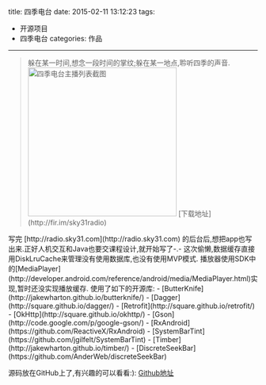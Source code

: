 title: 四季电台
date: 2015-02-11 13:12:23
tags: 
 - 开源项目
 - 四季电台
categories: 作品
---


<!-- HTML -->
<blockquote class="blockquote-center">
躲在某一时间,想念一段时间的掌纹;躲在某一地点,聆听四季的声音.
<img alt="四季电台主播列表截图" src="http://7u2rtn.com1.z0.glb.clouddn.com/device-2015-01-22-224820.png" width="300px" />
[下载地址](http://fir.im/sky31radio)

</blockquote>
<!--more-->
写完 [http://radio.sky31.com](http://radio.sky31.com) 的后台后,想把app也写出来.正好人机交互和Java也要交课程设计,就开始写了-.-
这次偷懒,数据缓存直接用DiskLruCache来管理没有使用数据库,也没有使用MVP模式.
播放器使用SDK中的[MediaPlayer](http://developer.android.com/reference/android/media/MediaPlayer.html)实现,暂时还没实现播放缓存.
使用了如下的开源库:
- [ButterKnife](http://jakewharton.github.io/butterknife/)
- [Dagger](http://square.github.io/dagger/)
- [Retrofit](http://square.github.io/retrofit/)
- [OkHttp](http://square.github.io/okhttp/)
- [Gson](http://code.google.com/p/google-gson/)
- [RxAndroid](https://github.com/ReactiveX/RxAndroid)
- [SystemBarTint](https://github.com/jgilfelt/SystemBarTint)
- [Timber](http://jakewharton.github.io/timber/)
- [DiscreteSeekBar](https://github.com/AnderWeb/discreteSeekBar)

源码放在GitHub上了,有兴趣的可以看看:): [Github地址](http://github.com/linroid/Sky31Radio)
